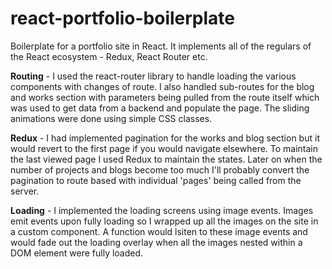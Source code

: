 # react-portfolio-boilerplate
Boilerplate for a portfolio site in React. It implements all of the regulars of the React ecosystem - Redux, React Router etc.

**Routing** - I used the react-router library to handle loading the various components with changes of route. I also handled sub-routes for the blog and works section with parameters being pulled from the route itself which was used to get data from a backend and populate the page. The sliding animations were done using simple CSS classes. 

**Redux** - I had implemented pagination for the works and blog section but it would revert to the first page if you would navigate elsewhere. To maintain the last viewed page I used Redux to maintain the states. Later on when the number of projects and blogs become too much I'll probably convert the pagination to route based with individual 'pages' being called from the server. 

**Loading** - I implemented the loading screens using image events. Images emit events upon fully loading so I wrapped up all the images on the site in a custom component. A function would lsiten to these image events and would fade out the loading overlay when all the images nested within a DOM element were fully loaded.
